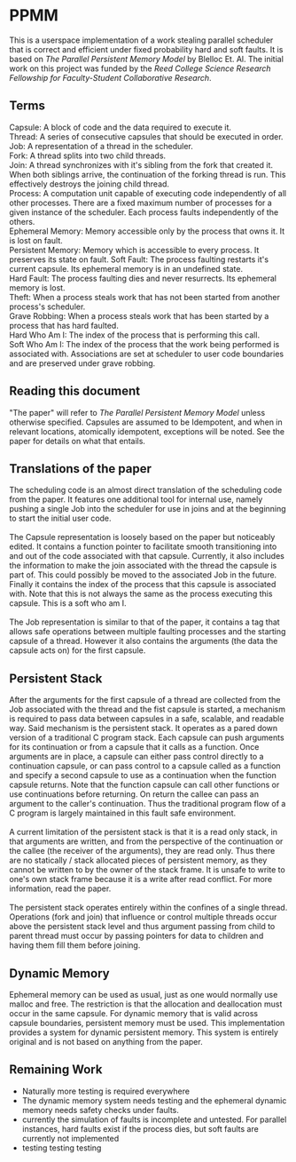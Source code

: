 # PPMM
This is a userspace implementation of a work stealing parallel scheduler that is correct and efficient under fixed probability hard and soft faults. It is based on *The Parallel Persistent Memory Model* by Blelloc Et. Al. The initial work on this project was funded by the *Reed College Science Research Fellowship for Faculty-Student Collaborative Research*.

## Terms
Capsule: A block of code and the data required to execute it. \
Thread: A series of consecutive capsules that should be executed in order. \
Job: A representation of a thread in the scheduler. \
Fork: A thread splits into two child threads. \
Join: A thread synchronizes with it's sibling from the fork that created it. When both siblings arrive, the continuation of the forking thread is run. This effectively destroys the joining child thread. \
Process: A computation unit capable of executing code independently of all other processes. There are a fixed maximum number of processes for a given instance of the scheduler. Each process faults independently of the others. \
Ephemeral Memory: Memory accessible only by the process that owns it. It is lost on fault. \
Persistent Memory: Memory which is accessible to every process. It preserves its state on fault. 
Soft Fault: The process faulting restarts it's current capsule. Its ephemeral memory is in an undefined state. \
Hard Fault: The process faulting dies and never resurrects. Its ephemeral memory is lost. \
Theft: When a process steals work that has not been started from another process's scheduler. \
Grave Robbing: When a process steals work that has been started by a process that has hard faulted. \
Hard Who Am I: The index of the process that is performing this call. \
Soft Who Am I: The index of the process that the work being performed is associated with. Associations are set at scheduler to user code boundaries and are preserved under grave robbing.

## Reading this document
"The paper" will refer to *The Parallel Persistent Memory Model* unless otherwise specified. Capsules are assumed to be Idempotent, and when in relevant locations, atomically idempotent, exceptions will be noted. See the paper for details on what that entails.

## Translations of the paper
The scheduling code is an almost direct translation of the scheduling code from the paper. It features one additional tool for internal use, namely pushing a single Job into the scheduler for use in joins and at the beginning to start the initial user code. \
\
The Capsule representation is loosely based on the paper but noticeably edited. It contains a function pointer to facilitate smooth transitioning into and out of the code associated with that capsule. Currently, it also includes the information to make the join associated with the thread the capsule is part of. This could possibly be moved to the associated Job in the future. Finally it contains the index of the process that this capsule is associated with. Note that this is not always the same as the process executing this capsule. This is a soft who am I. \
\
The Job representation is similar to that of the paper, it contains a tag that allows safe operations between multiple faulting processes and the starting capsule of a thread. However it also contains the arguments (the data the capsule acts on) for the first capsule.

## Persistent Stack
After the arguments for the first capsule of a thread are collected from the Job associated with the thread and the fist capsule is started, a mechanism is required to pass data between capsules in a safe, scalable, and readable way. Said mechanism is the persistent stack. It operates as a pared down version of a traditional C program stack. Each capsule can push arguments for its continuation or from a capsule that it calls as a function. Once arguments are in place, a capsule can either pass control directly to a continuation capsule, or can pass control to a capsule called as a function and specify a second capsule to use as a continuation when the function capsule returns. Note that the function capsule can call other functions or use continuations before returning. On return the callee can pass an argument to the caller's continuation. Thus the traditional program flow of a C program is largely maintained in this fault safe environment. \
\
A current limitation of the persistent stack is that it is a read only stack, in that arguments are written, and from the perspective of the continuation or the callee (the receiver of the arguments), they are read only. Thus there are no statically / stack allocated pieces of persistent memory, as they cannot be written to by the owner of the stack frame. It is unsafe to write to one's own stack frame because it is a write after read conflict. For more information, read the paper. \
\
The persistent stack operates entirely within the confines of a single thread. Operations (fork and join) that influence or control multiple threads occur above the persistent stack level and thus argument passing from child to parent thread must occur by passing pointers for data to children and having them fill them before joining.

## Dynamic Memory
Ephemeral memory can be used as usual, just as one would normally use malloc and free. The restriction is that the allocation and deallocation must occur in the same capsule. For dynamic memory that is valid across capsule boundaries, persistent memory must be used. This implementation provides a system for dynamic persistent memory. This system is entirely original and is not based on anything from the paper.

## Remaining Work
- Naturally more testing is required everywhere
- The dynamic memory system needs testing and the ephemeral dynamic memory needs safety checks under faults.
- currently the simulation of faults is incomplete and untested. For parallel instances, hard faults exist if the process dies, but soft faults are currently not implemented
- testing testing testing
